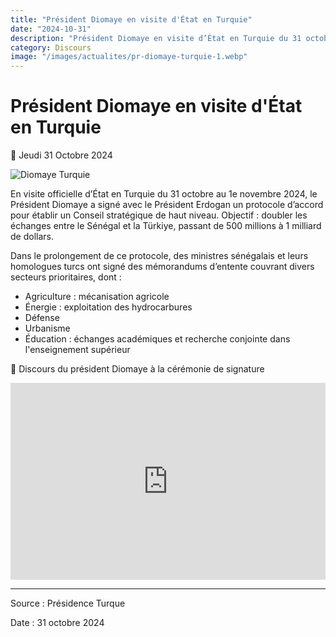 ```yaml
---
title: "Président Diomaye en visite d'État en Turquie"
date: "2024-10-31"
description: "Président Diomaye en visite d’État en Turquie du 31 octobre au 1e novembre 2024"
category: Discours
image: "/images/actualites/pr-diomaye-turquie-1.webp"
---
```


# Président Diomaye en visite d'État en Turquie

📅 Jeudi 31 Octobre 2024

<img src="/images/actualites/pr-diomaye-turquie-2.webp" alt="Diomaye Turquie" loading="lazy" fetchpriority="high">

En visite officielle d’État en Turquie du 31 octobre au 1e novembre 2024, le Président Diomaye a signé avec le Président Erdogan un protocole d’accord pour établir un Conseil stratégique de haut niveau. Objectif : doubler les échanges entre le Sénégal et la Türkiye, passant de 500 millions à 1 milliard de dollars.

Dans le prolongement de ce protocole, des ministres sénégalais et leurs homologues turcs ont signé des mémorandums d’entente couvrant divers secteurs prioritaires, dont :

- Agriculture : mécanisation agricole
- Énergie : exploitation des hydrocarbures
- Défense
- Urbanisme
- Éducation : échanges académiques et recherche conjointe dans l'enseignement supérieur

🎥 Discours du président Diomaye à la cérémonie de signature

<iframe class="video" width="100%" height="315" src="https://www.youtube.com/embed/KKPZ6GIJTNA?rel=0&modestbranding=1&origin=https://www.vie-publique.sn" frameborder="0" allow="autoplay; encrypted-media" allowfullscreen></iframe>

---

Source : Présidence Turque

Date : 31 octobre 2024
